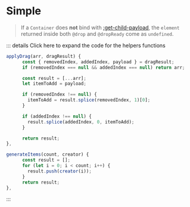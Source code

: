 # Simple

> If a `Container` does **not** bind with [:get-child-payload](/api/callbacks.html#get-child-payload), the `element` returned inside both `@drop` and `@dropReady` come as `undefined`.

<doc-example title="Simple" file="simple" />

::: details Click here to expand the code for the helpers functions

```js
applyDrag(arr, dragResult) {
      const { removedIndex, addedIndex, payload } = dragResult;
      if (removedIndex === null && addedIndex === null) return arr;

      const result = [...arr];
      let itemToAdd = payload;

      if (removedIndex !== null) {
        itemToAdd = result.splice(removedIndex, 1)[0];
      }

      if (addedIndex !== null) {
        result.splice(addedIndex, 0, itemToAdd);
      }

      return result;
},

generateItems(count, creator) {
      const result = [];
      for (let i = 0; i < count; i++) {
        result.push(creator(i));
      }
      return result;
},
```

:::
